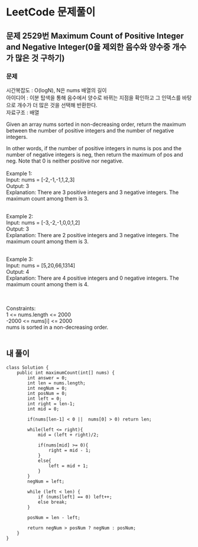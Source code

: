 # LeetCode 문제풀이

## 문제 2529번 Maximum Count of Positive Integer and Negative Integer(0을 제외한 음수와 양수중 개수가 많은 것 구하기)

### 문제<br>
시간복잡도 : O(logN), N은 nums 배열의 길이<br>
아이디어 : 이분 탑색을 통해 음수에서 양수로 바뀌는 지점을 확인하고 그 인덱스를 바탕으로 개수가 더 많은 것을 선택해 반환한다.<br>
자료구조 : 배열<br>

Given an array nums sorted in non-decreasing order, return the maximum between the number of positive integers and the number of negative integers.

In other words, if the number of positive integers in nums is pos and the number of negative integers is neg, then return the maximum of pos and neg.
Note that 0 is neither positive nor negative.
<br><br>
Example 1:<br>
Input: nums = [-2,-1,-1,1,2,3]<br>
Output: 3<br>
Explanation: There are 3 positive integers and 3 negative integers. The maximum count among them is 3.<br><br>

Example 2:<br>
Input: nums = [-3,-2,-1,0,0,1,2]<br>
Output: 3<br>
Explanation: There are 2 positive integers and 3 negative integers. The maximum count among them is 3.<br><br>

Example 3:<br>
Input: nums = [5,20,66,1314]<br>
Output: 4<br>
Explanation: There are 4 positive integers and 0 negative integers. The maximum count among them is 4.
 
<br><br>
Constraints:<br>
1 <= nums.length <= 2000<br>
-2000 <= nums[i] <= 2000<br>
nums is sorted in a non-decreasing order.<br><br>

## 내 풀이
```
class Solution {
    public int maximumCount(int[] nums) {
        int answer = 0;
        int len = nums.length;
        int negNum = 0;
        int posNum = 0;
        int left = 0;
        int right = len-1;
        int mid = 0;

        if(nums[len-1] < 0 ||  nums[0] > 0) return len;

        while(left <= right){
            mid = (left + right)/2;

            if(nums[mid] >= 0){
                right = mid - 1;
            }
            else{
                left = mid + 1;
            }
        }
        negNum = left;
        
        while (left < len) {
            if (nums[left] == 0) left++;
            else break;
        }

        posNum = len - left;

        return negNum > posNum ? negNum : posNum;
    }
}
```
